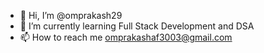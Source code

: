 - 👋 Hi, I’m @omprakash29
- 🌱 I’m currently learning Full Stack Development and DSA
- 📫 How to reach me omprakashaf3003@gmail.com
<!---
omprakash29/omprakash29 is a ✨ special ✨ repository because its `README.md` (this file) appears on your GitHub profile.
You can click the Preview link to take a look at your changes.
--->
